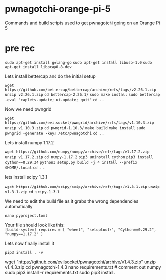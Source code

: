 # pwnagotchi-orange-pi-5
Commands and build scripts used to get pwnagotchi going on an Orange Pi 5 

# pre rec
`sudo apt-get install golang-go`
`sudo apt-get install libusb-1.0`
`sudo apt-get install libpcap0.8-dev`

Lets install bettercap and do the initial setup

`wget https://github.com/bettercap/bettercap/archive/refs/tags/v2.26.1.zip`
`unzip v2.26.1.zip`
`cd bettercap-2.26.1/`
`sudo make install`
`sudo bettercap -eval "caplets.update; ui.update; quit"`
`cd ..`

Now we need pwngrid

`wget https://github.com/evilsocket/pwngrid/archive/refs/tags/v1.10.3.zip`
`unzip v1.10.3.zip`
`cd pwngrid-1.10.3/`
`make build`
`make install`
`sudo pwngrid -generate -keys /etc/pwnagotchi`
`cd ..`

Lets install numpy 1.17.2 

`wget https://github.com/numpy/numpy/archive/refs/tags/v1.17.2.zip`
`unzip v1.17.2.zip`
`cd numpy-1.17.2`
`pip3 uninstall cython`
`pip3 install cython==0.29.34`
`python3 setup.py build -j 4 install --prefix $HOME/.local`
`cd ..`

lets install scipy 1.3.1

`wget https://github.com/scipy/scipy/archive/refs/tags/v1.3.1.zip`
`unzip v1.3.1.zip`
`cd scipy-1.3.1`

We need to edit the build file as it grabs the wrong dependencies automatically

`nano pyproject.toml`

Your file should look like this:                                                                                 
`[build-system]
requires = [
    "wheel",
    "setuptools",
    "Cython==0.29.2",
    "numpy==1.17.2"
   ]`

Lets now finally install it

`pip3 install . -v`

wget "https://github.com/evilsocket/pwnagotchi/archive/v1.4.3.zip"
unzip v1.4.3.zip
cd pwnagotchi-1.4.3
nano requirements.txt # comment out numpy
sudo pip3 install -r requirements.txt
sudo pip3 install . 
